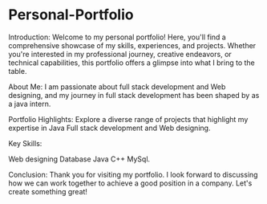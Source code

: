 # Personal-Portfolio


Introduction:
Welcome to my personal portfolio! Here, you'll find a comprehensive showcase of my skills, experiences, and projects. Whether you're interested in my professional journey, creative endeavors, or technical capabilities, this portfolio offers a glimpse into what I bring to the table.

About Me:
I am passionate about full stack development and Web designing, and my journey in full stack development has been shaped by as a java intern.


Portfolio Highlights:
Explore a diverse range of projects that highlight my expertise in Java Full stack development and Web designing. 


Key Skills:

Web designing
Database
Java
C++
MySql.


Conclusion:
Thank you for visiting my portfolio. I look forward to discussing how we can work together to achieve a good position in a company. Let's create something great!

